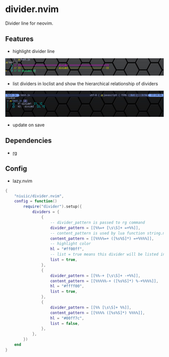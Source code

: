 # divider.nvim

Divider line for neovim.

## Features

- highlight divider line

<img src="https://github.com/niuiic/assets/blob/main/divider.nvim/highlight.png" />

- list dividers in loclist and show the hierarchical relationship of dividers

<img src="https://github.com/niuiic/assets/blob/main/divider.nvim/list.png" />

- update on save

## Dependencies

- [rg](https://github.com/BurntSushi/ripgrep)

## Config

- lazy.nvim

```lua
{
    "niuiic/divider.nvim",
	config = function()
		require("divider").setup({
			dividers = {
				{
                    -- divider_pattern is passed to rg command
					divider_pattern = [[%%=+ [\s\S]+ =+%%]],
                    -- content_pattern is used by lua function string.match
					content_pattern = [[%%%%=+ ([%s%S]*) =+%%%%]],
                    -- highlight color
					hl = "#ff00ff",
                    -- list = true means this divider will be listed in loclist
					list = true,
				},
				{
					divider_pattern = [[%%-+ [\s\S]+ -+%%]],
					content_pattern = [[%%%%%-+ ([%s%S]*) %-+%%%%]],
					hl = "#ffff00",
					list = true,
				},
				{
					divider_pattern = [[%% [\s\S]+ %%]],
					content_pattern = [[%%%% ([%s%S]*) %%%%]],
					hl = "#00ff7c",
					list = false,
				},
			},
		})
	end
}
```
